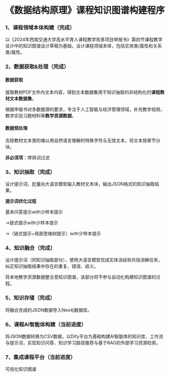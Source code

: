 # 《数据结构原理》课程知识图谱构建程序

### 1、课程领域本体构建（完成）

以《2024年西南交通大学高水平育人课程教学改革项目申报书》第四节课程教学设计中的知识图谱设计草稿为基础，设计课程领域本体，包括实体类/属性和关系类/属性。

### 2、数据获取&处理（完成）

#### 数据获取

提取教材PDF文件内文本内容，得到文本数据集用于知识抽取的非结构化的**课程教材文本数据集**。

根据申报书对多数据源的要求，专注于人工智能与经济管理领域，补充教学视频，教学实验习题材料等**教学资源数据**。

#### 数据预处理

去除教材文本里的难以用自然语言理解的特殊字符与无效文本，将文本按章节分块。

**非必须项**：停用词过滤

### 3、知识抽取（完成）

设计提示词，批量向大语言模型输入教材文本块，输出JSON格式的知识抽取结果。

**提示词优化过程**

基本问答提示with少样本提示

->链式提示with少样本提示

->（链式提示+局部思维树提示）with少样本提示

### 4、知识融合（完成）

设计提示词（同知识抽取部分），使用大语言模型完成实体消歧和共指消解任务，纠正知识抽取结果中存在的重复、错误、歧义。

将本地教学资源数据整合至知识图谱，该部分将不参与自动化构建知识图谱的过程。

### 5、知识存储（完成）

将融合完成的JSON数据导入Neo4j数据库。

### 6、课程AI智能体构建（当前进度）

将JSON数据转换为CSV数据，以Dify平台为基础构建AI智能体的知识库、工作流与提示词，实现知识问答、知识学习路径推荐与基于RAG的外部学习资源检索。

### 7、集成课程平台（当前进度）

可视化知识图谱